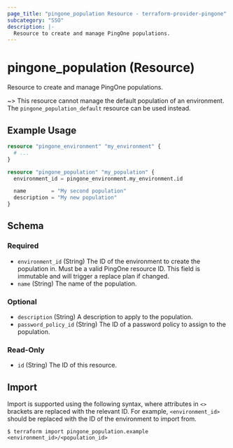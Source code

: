 ```yaml
---
page_title: "pingone_population Resource - terraform-provider-pingone"
subcategory: "SSO"
description: |-
  Resource to create and manage PingOne populations.
---
```


# pingone_population (Resource)

Resource to create and manage PingOne populations.

~> This resource cannot manage the default population of an environment.  The `pingone_population_default` resource can be used instead.

## Example Usage

```terraform
resource "pingone_environment" "my_environment" {
  # ...
}

resource "pingone_population" "my_population" {
  environment_id = pingone_environment.my_environment.id

  name        = "My second population"
  description = "My new population"
}
```

<!-- schema generated by tfplugindocs -->
## Schema

### Required

- `environment_id` (String) The ID of the environment to create the population in.  Must be a valid PingOne resource ID.  This field is immutable and will trigger a replace plan if changed.
- `name` (String) The name of the population.

### Optional

- `description` (String) A description to apply to the population.
- `password_policy_id` (String) The ID of a password policy to assign to the population.

### Read-Only

- `id` (String) The ID of this resource.

## Import

Import is supported using the following syntax, where attributes in `<>` brackets are replaced with the relevant ID.  For example, `<environment_id>` should be replaced with the ID of the environment to import from.

```shell
$ terraform import pingone_population.example <environment_id>/<population_id>
```
